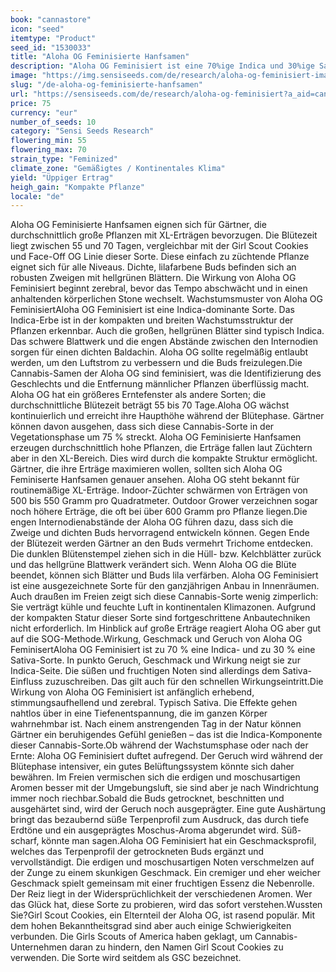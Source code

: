 ```yaml
---
book: "cannastore"
icon: "seed"
itemtype: "Product"
seed_id: "1530033"
title: "Aloha OG Feminisierte Hanfsamen"
description: "Aloha OG Feminisiert ist eine 70%ige Indica und 30%ige Sativa. Durchschnittliche Höhe und XL-Erträge. Süße Terpene und erdige sowie moschusartige Noten."
image: "https://img.sensiseeds.com/de/research/aloha-og-feminisiert-image.png"
slug: "/de-aloha-og-feminisierte-hanfsamen"
url: "https://sensiseeds.com/de/research/aloha-og-feminisiert?a_aid=cannastore"
price: 75
currency: "eur"
number_of_seeds: 10
category: "Sensi Seeds Research"
flowering_min: 55
flowering_max: 70
strain_type: "Feminized"
climate_zone: "Gemäßigtes / Kontinentales Klima"
yield: "Üppiger Ertrag"
heigh_gain: "Kompakte Pflanze"
locale: "de"
---
```

Aloha OG Feminisierte Hanfsamen eignen sich für Gärtner, die durchschnittlich große Pflanzen mit XL-Erträgen bevorzugen. Die Blütezeit liegt zwischen 55 und 70 Tagen, vergleichbar mit der Girl Scout Cookies und Face-Off OG Linie dieser Sorte. Diese einfach zu züchtende Pflanze eignet sich für alle Niveaus. Dichte, lilafarbene Buds befinden sich an robusten Zweigen mit hellgrünen Blättern. Die Wirkung von Aloha OG Feminisiert beginnt zerebral, bevor das Tempo abschwächt und in einen anhaltenden körperlichen Stone wechselt. Wachstumsmuster von Aloha OG FeminisiertAloha OG Feminisiert ist eine Indica-dominante Sorte. Das Indica-Erbe ist in der kompakten und breiten Wachstumsstruktur der Pflanzen erkennbar. Auch die großen, hellgrünen Blätter sind typisch Indica. Das schwere Blattwerk und die engen Abstände zwischen den Internodien sorgen für einen dichten Baldachin. Aloha OG sollte regelmäßig entlaubt werden, um den Luftstrom zu verbessern und die Buds freizulegen.Die Cannabis-Samen der Aloha OG sind feminisiert, was die Identifizierung des Geschlechts und die Entfernung männlicher Pflanzen überflüssig macht. Aloha OG hat ein größeres Erntefenster als andere Sorten; die durchschnittliche Blütezeit beträgt 55 bis 70 Tage.Aloha OG wächst kontinuierlich und erreicht ihre Haupthöhe während der Blütephase. Gärtner können davon ausgehen, dass sich diese Cannabis-Sorte in der Vegetationsphase um 75 % streckt. Aloha OG Feminisierte Hanfsamen erzeugen durchschnittlich hohe Pflanzen, die Erträge fallen laut Züchtern aber in den XL-Bereich. Dies wird durch die kompakte Struktur ermöglicht. Gärtner, die ihre Erträge maximieren wollen, sollten sich Aloha OG Feminiserte Hanfsamen genauer ansehen. Aloha OG steht bekannt für routinemäßige XL-Erträge. Indoor-Züchter schwärmen von Erträgen von 500 bis 550 Gramm pro Quadratmeter. Outdoor Grower verzeichnen sogar noch höhere Erträge, die oft bei über 600 Gramm pro Pflanze liegen.Die engen Internodienabstände der Aloha OG führen dazu, dass sich die Zweige und dichten Buds hervorragend entwickeln können. Gegen Ende der Blütezeit werden Gärtner an den Buds vermehrt Trichome entdecken. Die dunklen Blütenstempel ziehen sich in die Hüll- bzw. Kelchblätter zurück und das hellgrüne Blattwerk verändert sich. Wenn Aloha OG die Blüte beendet, können sich Blätter und Buds lila verfärben. Aloha OG Feminisiert ist eine ausgezeichnete Sorte für den ganzjährigen Anbau in Innenräumen. Auch draußen im Freien zeigt sich diese Cannabis-Sorte wenig zimperlich: Sie verträgt kühle und feuchte Luft in kontinentalen Klimazonen. Aufgrund der kompakten Statur dieser Sorte sind fortgeschrittene Anbautechniken nicht erforderlich. Im Hinblick auf große Erträge reagiert Aloha OG aber gut auf die SOG-Methode.Wirkung, Geschmack und Geruch von Aloha OG FeminisertAloha OG Feminisiert ist zu 70 % eine Indica- und zu 30 % eine Sativa-Sorte. In punkto Geruch, Geschmack und Wirkung neigt sie zur Indica-Seite. Die süßen und fruchtigen Noten sind allerdings dem Sativa-Einfluss zuzuschreiben. Das gilt auch für den schnellen Wirkungseintritt.Die Wirkung von Aloha OG Feminisiert ist anfänglich erhebend, stimmungsaufhellend und zerebral. Typisch Sativa. Die Effekte gehen nahtlos über in eine Tiefenentspannung, die im ganzen Körper wahrnehmbar ist. Nach einem anstrengenden Tag in der Natur können Gärtner ein beruhigendes Gefühl genießen – das ist die Indica-Komponente dieser Cannabis-Sorte.Ob während der Wachstumsphase oder nach der Ernte: Aloha OG Feminisiert duftet aufregend. Der Geruch wird während der Blütephase intensiver, ein gutes Belüftungssystem könnte sich daher bewähren. Im Freien vermischen sich die erdigen und moschusartigen Aromen besser mit der Umgebungsluft, sie sind aber je nach Windrichtung immer noch riechbar.Sobald die Buds getrocknet, beschnitten und ausgehärtet sind, wird der Geruch noch ausgeprägter. Eine gute Aushärtung bringt das bezaubernd süße Terpenprofil zum Ausdruck, das durch tiefe Erdtöne und ein ausgeprägtes Moschus-Aroma abgerundet wird. Süß-scharf, könnte man sagen.Aloha OG Feminisiert hat ein Geschmacksprofil, welches das Terpenprofil der getrockneten Buds ergänzt und vervollständigt. Die erdigen und moschusartigen Noten verschmelzen auf der Zunge zu einem skunkigen Geschmack. Ein cremiger und eher weicher Geschmack spielt gemeinsam mit einer fruchtigen Essenz die Nebenrolle. Der Reiz liegt in der Widersprüchlichkeit der verschiedenen Aromen. Wer das Glück hat, diese Sorte zu probieren, wird das sofort verstehen.Wussten Sie?Girl Scout Cookies, ein Elternteil der Aloha OG, ist rasend populär. Mit dem hohen Bekanntheitsgrad sind aber auch einige Schwierigkeiten verbunden. Die Girls Scouts of America haben geklagt, um Cannabis-Unternehmen daran zu hindern, den Namen Girl Scout Cookies zu verwenden. Die Sorte wird seitdem als GSC bezeichnet.
